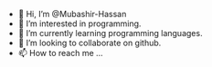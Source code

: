 - 👋 Hi, I’m @Mubashir-Hassan
- 👀 I’m interested in programming.
- 🌱 I’m currently learning programming languages.
- 💞️ I’m looking to collaborate on github.
- 📫 How to reach me ...

<!---
Mubashir-99/Mubashir-99 is a ✨ special ✨ repository because its `README.md` (this file) appears on your GitHub profile.
You can click the Preview link to take a look at your changes.
--->
